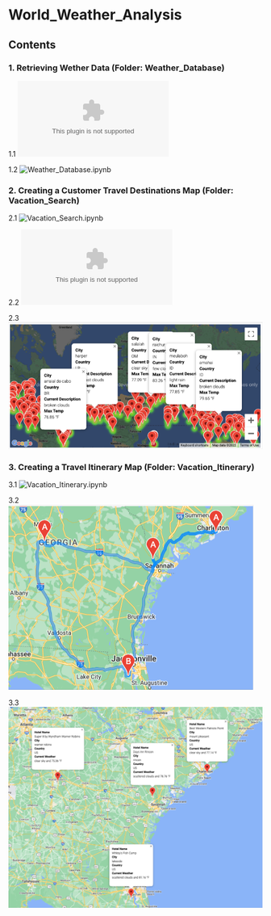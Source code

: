 # World_Weather_Analysis
## Contents

### 1. Retrieving Wether Data (Folder: Weather_Database)


1.1  ![WeatherPy_Database.csv](Weather_Database/WeatherPy_Database.csv)

1.2  ![Weather_Database.ipynb](Weather_Database/Weather_Database.ipynb)

### 2. Creating a Customer Travel Destinations Map (Folder: Vacation_Search)


2.1  ![Vacation_Search.ipynb](Vacation_Search/Vacation_Search.ipynb)

2.2  ![WeatherPy_vacation.csv](Vacation_Search/WeatherPy_vacation.csv)

2.3  ![WeatherPy_vacation_map.png](Vacation_Search/WeatherPy_vacation_map.png)

### 3. Creating a Travel Itinerary Map (Folder: Vacation_Itinerary)


3.1  ![Vacation_Itinerary.ipynb](Vacation_Itinerary/Vacation_Itinerary.ipynb)

3.2  ![WeatherPy_travel_map.png](Vacation_Itinerary/WeatherPy_travel_map.png)

3.3  ![WeatherPy_travel_map_markers.png](Vacation_Itinerary/WeatherPy_travel_map_markers.png)

